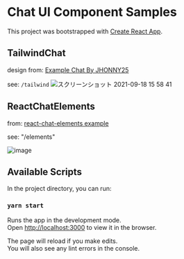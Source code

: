 # Chat UI Component Samples

This project was bootstrapped with [Create React App](https://github.com/facebook/create-react-app).

## TailwindChat

design from: [Example Chat
By JHONNY25](https://tailwindcomponents.com/component/example-chat)

see: `/tailwind`
![スクリーンショット 2021-09-18 15 58 41](https://user-images.githubusercontent.com/7941022/133879687-c74a7ac5-17e2-4bf9-a86b-5126c83d9fab.png)


## ReactChatElements

from: [react-chat-elements example](https://github.com/Detaysoft/react-chat-elements/tree/master/example)

see: "/elements"

![image](https://user-images.githubusercontent.com/7941022/133881976-428b0706-1d6b-45d4-8a3f-4b3393706204.png)


## Available Scripts

In the project directory, you can run:

### `yarn start`

Runs the app in the development mode.\
Open [http://localhost:3000](http://localhost:3000) to view it in the browser.

The page will reload if you make edits.\
You will also see any lint errors in the console.
